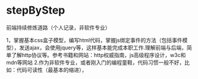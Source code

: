 # stepByStep
前端持续修炼道路（个人记录，非软件专业）

1，掌握基本css盒子模型，编写html代码，掌握js绑定事件的方法（包括事件模型），发送ajax，会使用jquery等，这样基本能完成本职工作.理解前端与后端，简单了解http协议等。参考书籍和网站：http权威指南，js高级程序设计，w3c和mdn等网站
2.作为非软件专业，或者刚入门的编程童鞋，代码习惯一般不好，比如：代码可读性（最基本的缩进），

